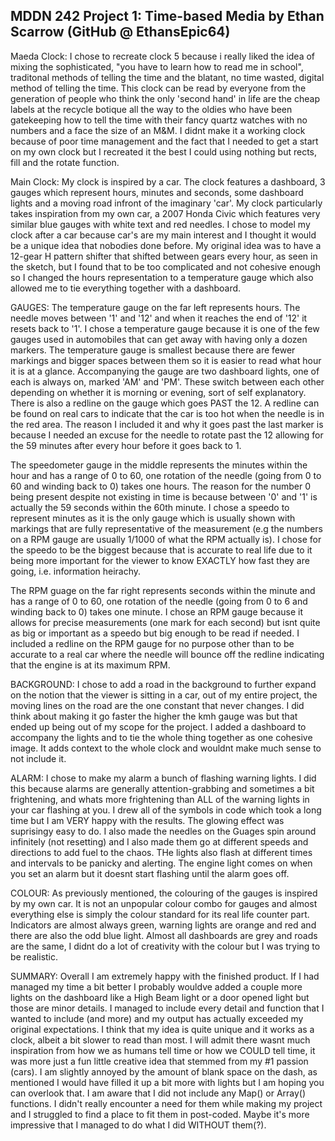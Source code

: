 ## MDDN 242 Project 1: Time-based Media by Ethan Scarrow (GitHub @ EthansEpic64)
Maeda Clock:
I chose to recreate clock 5 because i really liked the idea of mixing the sophisticated, "you have to learn how to read me in school", traditonal methods of telling the time and the blatant, no time wasted, digital method of telling the time. This clock can be read by everyone from the generation of people who think the only 'second hand' in life are the cheap labels at the recycle botique all the way to the oldies who have been gatekeeping how to tell the time with their fancy quartz watches with no numbers and a face the size of an M&M. I didnt make it a working clock because of poor time management and the fact that I needed to get a start on my own clock but I recreated it the best I could using nothing but rects, fill and the rotate function.

Main Clock:
My clock is inspired by a car. The clock features a dashboard, 3 gauges which represent hours, minutes and seconds, some dashboard lights and a moving road infront of the imaginary 'car'. My clock particularly takes inspiration from my own car, a 2007 Honda Civic which features very similar blue gauges with white text and red needles. I chose to model my clock after a car because car's are my main interest and I thought it would be a unique idea that nobodies done before. My original idea was to have a 12-gear H pattern shifter that shifted between gears every hour, as seen in the sketch, but I found that to be too complicated and not cohesive enough so I changed the hours representation to a temperature gauge which also allowed me to tie everything together with a dashboard.

GAUGES:
The temperature gauge on the far left represents hours. The needle moves between '1' and '12' and when it reaches the end of '12' it resets back to '1'. I chose a temperature gauge because it is one of the few gauges used in automobiles that can get away with having only a dozen markers. The temperature gauge is smallest because there are fewer markings and bigger spaces between them so it is easier to read what hour it is at a glance. Accompanying the gauge are two dashboard lights, one of each is always on, marked 'AM' and 'PM'. These switch between each other depending on whether it is morning or evening, sort of self explanatory. There is also a redline on the gauge which goes PAST the 12. A redline can be found on real cars to indicate that the car is too hot when the needle is in the red area. The reason I included it and why it goes past the last marker is because I needed an excuse for the needle to rotate past the 12 allowing for the 59 minutes after every hour before it goes back to 1.

The speedometer gauge in the middle represents the minutes within the hour and has a range of 0 to 60, one rotation of the needle (going from 0 to 60 and winding back to 0) takes one hours. The reason for the number 0 being present despite not existing in time is because between '0' and '1' is actually the 59 seconds within the 60th minute. I chose a speedo to represent minutes as it is the only gauge which is usually shown with markings that are fully representative of the measurement (e.g the numbers on a RPM gauge are usually 1/1000 of what the RPM actually is). I chose for the speedo to be the biggest because that is accurate to real life due to it being more important for the viewer to know EXACTLY how fast they are going, i.e. information heirachy. 

The RPM guage on the far right represents seconds within the minute and has a range of 0 to 60, one rotation of the needle (going from 0 to 6 and winding back to 0) takes one minute. I chose an RPM gauge because it allows for precise measurements (one mark for each second) but isnt quite as big or important as a speedo but big enough to be read if needed. I included a redline on the RPM gauge for no purpose other than to be accurate to a real car where the needle will bounce off the redline indicating that the engine is at its maximum RPM.

BACKGROUND:
I chose to add a road in the background to further expand on the notion that the viewer is sitting in a car, out of my entire project, the moving lines on the road are the one constant that never changes. I did think about making it go faster the higher the kmh gauge was but that ended up being out of my scope for the project.
I added a dashboard to accompany the lights and to tie the whole thing together as one cohesive image. It adds context to the whole clock and wouldnt make much sense to not include it.

ALARM:
I chose to make my alarm a bunch of flashing warning lights. I did this because alarms are generally attention-grabbing and sometimes a bit frightening, and whats more frightening than ALL of the warning lights in your car flashing at you. I drew all of the symbols in code which took a long time but I am VERY happy with the results. The glowing effect was suprisingy easy to do. I also made the needles on the Guages spin around infinitely (not resetting) and I also made them go at different speeds and directions to add fuel to the chaos. THe lights also flash at different times and intervals to be panicky and alerting. The engine light comes on when you set an alarm but it doesnt start flashing until the alarm goes off.

COLOUR:
As previously mentioned, the colouring of the gauges is inspired by my own car. It is not an unpopular colour combo for gauges and almost everything else is simply the colour standard for its real life counter part. Indicators are almost always green, warning lights are orange and red and there are also the odd blue light. Almost all dashboards are grey and roads are the same, I didnt do a lot of creativity with the colour but I was trying to be realistic.

SUMMARY:
Overall I am extremely happy with the finished product. If I had managed my time a bit better I probably wouldve added a couple more lights on the dashboard like a High Beam light or a door opened light but those are minor details. I managed to include every detail and function that I wanted to include (and more) and my output has actually exceeded my original expectations. I think that my idea is quite unique and it works as a clock, albeit a bit slower to read than most. I will admit there wasnt much inspiration from how we as humans tell time or how we COULD tell time, it was more just a fun little creative idea that stemmed from my #1 passion (cars). I am slightly annoyed by the amount of blank space on the dash, as mentioned I would have filled it up a bit more with lights but I am hoping you can overlook that.
I am aware that I did not include any Map() or Array() functions. I didn't really encounter a need for them while making my project and I struggled to find a place to fit them in post-coded. Maybe it's more impressive that I managed to do what I did WITHOUT them(?).